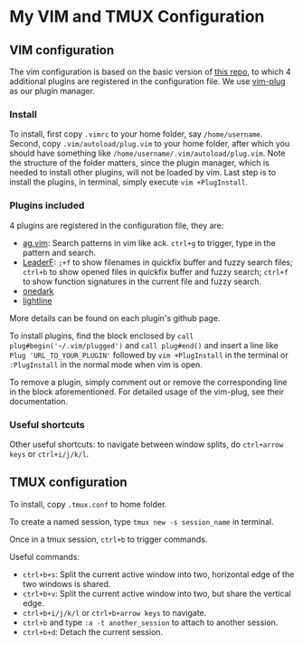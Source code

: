 # My VIM and TMUX Configuration

## VIM configuration

The vim configuration is based on the basic version of [this repo](https//github.com/amix/vimrc), to which 4 additional plugins are registered in the configuration file. We use [vim-plug](https://github.com/junegunn/vim-plug) as our plugin manager. 

### Install

To install, first copy `.vimrc` to your home folder, say `/home/username`. Second, copy `.vim/autoload/plug.vim` to your home folder, after which you should have something like  `/home/username/.vim/autoload/plug.vim`. Note the structure of the folder matters, since the plugin manager, which is needed to install other plugins, will not be loaded by vim. Last step is to install the plugins, in terminal, simply execute `vim +PlugInstall`.

### Plugins included

4 plugins are registered in the configuration file, they are:

- [ag.vim](https://github.com/rking/ag.vim.git): Search patterns in vim like ack. `ctrl+g` to trigger, type in the pattern and search.
- [LeaderF](https://github.com/Yggdroot/LeaderF.git): `;+f` to show filenames in quickfix buffer and fuzzy search files; `ctrl+b` to show opened files in quickfix buffer and fuzzy search; `ctrl+f` to show function signatures in the current file and fuzzy search.
- [onedark](https://github.com/joshdick/onedark.vim.git)
- [lightline](https://github.com/itchyny/lightline.vim.git) 

More details can be found on each plugin's github page.

To install plugins, find the block enclosed by `call plug#begin('~/.vim/plugged')` and `call plug#end()` and insert a line like `Plug 'URL_TO_YOUR_PLUGIN'` followed by `vim +PlugInstall` in the terminal or `:PlugInstall` in the normal mode when vim is open. 

To remove a plugin, simply comment out or remove the corresponding line in the block aforementioned. For detailed usage of the vim-plug, see their documentation.

### Useful shortcuts

Other useful shortcuts: to navigate between window splits, do `ctrl+arrow keys` or `ctrl+i/j/k/l`.

## TMUX configuration



To install, copy `.tmux.conf` to home folder. 

To create a named session, type `tmux new -s session_name` in terminal.

Once in a tmux session, `ctrl+b` to trigger commands.

Useful commands:

- `ctrl+b+s`: Split the current active window into two, horizontal edge of the two windows is shared.
- `ctrl+b+v`: Split the current active window into two, but share the vertical edge.
- `ctrl+b+i/j/k/l` or `ctrl+b+arrow keys` to navigate.
- `ctrl+b` and type `:a -t another_session` to attach to another session.
- `ctrl+b+d`: Detach the current session.
